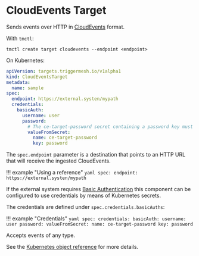 # CloudEvents Target

Sends events over HTTP in [CloudEvents](https://github.com/cloudevents/spec/blob/main/cloudevents/spec.md) format.

With `tmctl`:

```
tmctl create target cloudevents --endpoint <endpoint>
```

On Kubernetes:

```yaml
apiVersion: targets.triggermesh.io/v1alpha1
kind: CloudEventsTarget
metadata:
  name: sample
spec:
  endpoint: https://external.systen/mypath
  credentials:
    basicAuth:
      username: user
      password:
        # The ce-target-password secret containing a password key must exist.
        valueFromSecret:
          name: ce-target-password
          key: password
```

The `spec.endpoint` parameter is a destination that points to an HTTP URL that will receive the ingested CloudEvents.

!!! example "Using a reference"
    ```yaml
    spec:
      endpoint: https://external.systen/mypath
    ```

If the external system requires [Basic Authentication](https://datatracker.ietf.org/doc/html/rfc2617) this component can be configured to use credentials by means of Kubernetes secrets.

The credentials are defined under `spec.credentials.basicAuths`:

!!! example "Credentials"
    ```yaml
    spec:
      credentials:
        basicAuth:
          username: user
          password:
            valueFromSecret:
              name: ce-target-password
              key: password
    ```

Accepts events of any type.

See the [Kubernetes object reference](../../reference/targets/#targets.triggermesh.io/v1alpha1.CloudEventsTarget) for more details.

